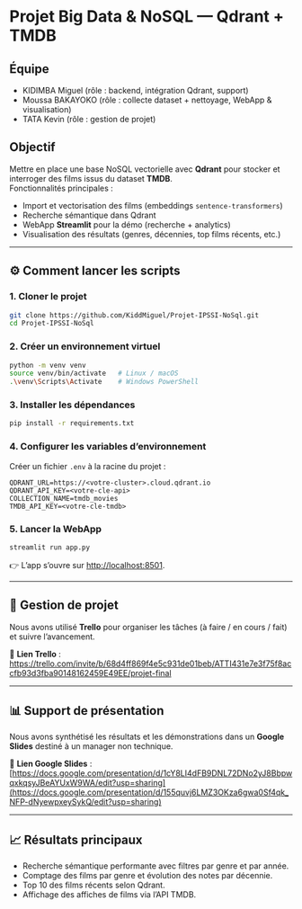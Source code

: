 # Projet Big Data & NoSQL — Qdrant + TMDB

## Équipe
- KIDIMBA Miguel (rôle : backend, intégration Qdrant, support)
- Moussa BAKAYOKO (rôle : collecte dataset + nettoyage, WebApp & visualisation)
- TATA Kevin (rôle : gestion de projet)

## Objectif
Mettre en place une base NoSQL vectorielle avec **Qdrant** pour stocker et interroger des films issus du dataset **TMDB**.  
Fonctionnalités principales :
- Import et vectorisation des films (embeddings `sentence-transformers`)
- Recherche sémantique dans Qdrant
- WebApp **Streamlit** pour la démo (recherche + analytics)
- Visualisation des résultats (genres, décennies, top films récents, etc.)

---

## ⚙️ Comment lancer les scripts

### 1. Cloner le projet
```bash
git clone https://github.com/KiddMiguel/Projet-IPSSI-NoSql.git
cd Projet-IPSSI-NoSql
````

### 2. Créer un environnement virtuel

```bash
python -m venv venv
source venv/bin/activate   # Linux / macOS
.\venv\Scripts\Activate    # Windows PowerShell
```

### 3. Installer les dépendances

```bash
pip install -r requirements.txt
```

### 4. Configurer les variables d’environnement

Créer un fichier `.env` à la racine du projet :

```env
QDRANT_URL=https://<votre-cluster>.cloud.qdrant.io
QDRANT_API_KEY=<votre-cle-api>
COLLECTION_NAME=tmdb_movies
TMDB_API_KEY=<votre-cle-tmdb>
```

### 5. Lancer la WebApp

```bash
streamlit run app.py
```

👉 L’app s’ouvre sur [http://localhost:8501](http://localhost:8501).

---

## 📌 Gestion de projet

Nous avons utilisé **Trello** pour organiser les tâches (à faire / en cours / fait) et suivre l’avancement.

🔗 **Lien Trello** : https://trello.com/invite/b/68d4ff869f4e5c931de01beb/ATTI431e7e3f75f8accfb93d3fba90148162459E49EE/projet-final

---

## 📊 Support de présentation

Nous avons synthétisé les résultats et les démonstrations dans un **Google Slides** destiné à un manager non technique.

🔗 **Lien Google Slides** : [https://docs.google.com/presentation/d/1cY8LI4dFB9DNL72DNo2yJ8BbpwqxkqsyJBeAYUxW9WA/edit?usp=sharing](https://docs.google.com/presentation/d/155quvj6LMZ3OKza6gwa0Sf4qk_NFP-dNyewpxeySykQ/edit?usp=sharing)

---

## 📈 Résultats principaux

* Recherche sémantique performante avec filtres par genre et par année.
* Comptage des films par genre et évolution des notes par décennie.
* Top 10 des films récents selon Qdrant.
* Affichage des affiches de films via l’API TMDB.








